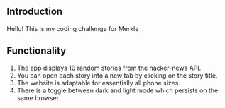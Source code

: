 ## Introduction

Hello! This is my coding challenge for Merkle

## Functionality

1. The app displays 10 random stories from the hacker-news API. 
2. You can open each story into a new tab by clicking on the story title.
3. The website is adaptable for essentially all phone sizes.
4. There is a toggle between dark and light mode which persists on the same browser.
